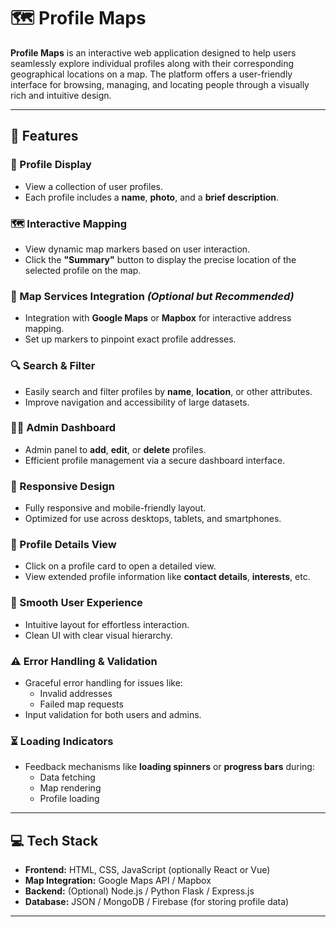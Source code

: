 # 🗺️ Profile Maps

**Profile Maps** is an interactive web application designed to help users seamlessly explore individual profiles along with their corresponding geographical locations on a map. The platform offers a user-friendly interface for browsing, managing, and locating people through a visually rich and intuitive design.

---

## 🚀 Features

### 👤 Profile Display
- View a collection of user profiles.
- Each profile includes a **name**, **photo**, and a **brief description**.

### 🗺️ Interactive Mapping
- View dynamic map markers based on user interaction.
- Click the **"Summary"** button to display the precise location of the selected profile on the map.

### 📍 Map Services Integration *(Optional but Recommended)*
- Integration with **Google Maps** or **Mapbox** for interactive address mapping.
- Set up markers to pinpoint exact profile addresses.

### 🔍 Search & Filter
- Easily search and filter profiles by **name**, **location**, or other attributes.
- Improve navigation and accessibility of large datasets.

### 🧑‍💼 Admin Dashboard
- Admin panel to **add**, **edit**, or **delete** profiles.
- Efficient profile management via a secure dashboard interface.

### 📱 Responsive Design
- Fully responsive and mobile-friendly layout.
- Optimized for use across desktops, tablets, and smartphones.

### 📄 Profile Details View
- Click on a profile card to open a detailed view.
- View extended profile information like **contact details**, **interests**, etc.

### 🧭 Smooth User Experience
- Intuitive layout for effortless interaction.
- Clean UI with clear visual hierarchy.

### ⚠️ Error Handling & Validation
- Graceful error handling for issues like:
  - Invalid addresses
  - Failed map requests
- Input validation for both users and admins.

### ⏳ Loading Indicators
- Feedback mechanisms like **loading spinners** or **progress bars** during:
  - Data fetching
  - Map rendering
  - Profile loading

---

## 💻 Tech Stack

- **Frontend:** HTML, CSS, JavaScript (optionally React or Vue)
- **Map Integration:** Google Maps API / Mapbox
- **Backend:** (Optional) Node.js / Python Flask / Express.js
- **Database:** JSON / MongoDB / Firebase (for storing profile data)

---


